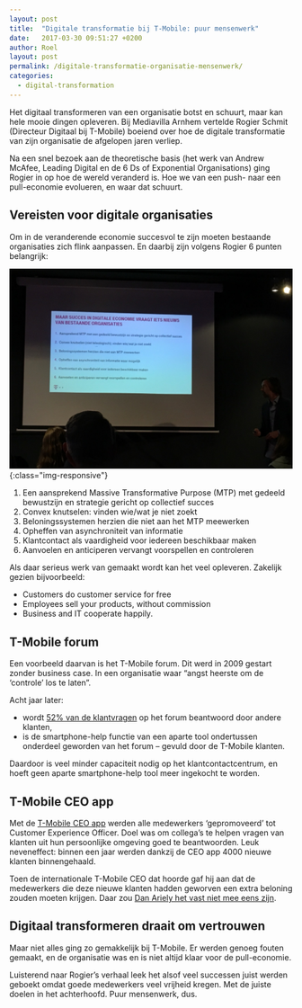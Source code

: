 ```yaml
---
layout: post
title:  "Digitale transformatie bij T-Mobile: puur mensenwerk"
date:   2017-03-30 09:51:27 +0200
author: Roel
layout: post
permalink: /digitale-transformatie-organisatie-mensenwerk/
categories:
  - digital-transformation
---
```

Het digitaal transformeren van een organisatie botst en schuurt, maar kan hele mooie dingen opleveren. Bij Mediavilla Arnhem vertelde Rogier Schmit (Directeur Digitaal bij T-Mobile) boeiend over hoe de digitale transformatie van zijn organisatie de afgelopen jaren verliep.

Na een snel bezoek aan de theoretische basis (het werk van Andrew McAfee, Leading Digital en de 6 Ds of Exponential Organisations) ging Rogier in op hoe de wereld veranderd is. Hoe we van een push- naar een pull-economie evolueren, en waar dat schuurt.

## Vereisten voor digitale organisaties

Om in de veranderende economie succesvol te zijn moeten bestaande organisaties zich flink aanpassen. En daarbij zijn volgens Rogier 6 punten belangrijk:

![Slide uit de presentatie van Rogier Schmit over digitale transformatie](/assets/succes-digitale-transformatie-organisaties-rogier-schmit.jpg){:class="img-responsive"}


1. Een aansprekend Massive Transformative Purpose (MTP) met gedeeld bewustzijn en strategie gericht op collectief succes
2. Convex knutselen: vinden wie/wat je niet zoekt
3. Beloningssystemen herzien die niet aan het MTP meewerken
4. Opheffen van asynchroniteit van informatie
5. Klantcontact als vaardigheid voor iedereen beschikbaar maken
6. Aanvoelen en anticiperen vervangt voorspellen en controleren

Als daar serieus werk van gemaakt wordt kan het veel opleveren. Zakelijk gezien bijvoorbeeld:

* Customers do customer service for free
* Employees sell your products, without commission
* Business and IT cooperate happily.

## T-Mobile forum

Een voorbeeld daarvan is het T-Mobile forum. Dit werd in 2009 gestart zonder business case. In een organisatie waar “angst heerste om de ‘controle’ los te laten”.

Acht jaar later:

* wordt [52% van de klantvragen](https://twitter.com/nwedler/status/846791143287406592) op het forum beantwoord door andere klanten,
* is de smartphone-help functie van een aparte tool ondertussen onderdeel geworden van het forum – gevuld door de T-Mobile klanten.

Daardoor is veel minder capaciteit nodig op het klantcontactcentrum, en hoeft geen aparte smartphone-help tool meer ingekocht te worden.

## T-Mobile CEO app
Met de [T-Mobile CEO app](http://www.ruudhuigsloot.nl/employee-engagement/promoveren-t-mobile-medewerkers-naar-ceo-blijkt-succesvol/) werden alle medewerkers ‘gepromoveerd’ tot Customer Experience Officer. Doel was om collega’s te helpen vragen van klanten uit hun persoonlijke omgeving goed te beantwoorden. Leuk neveneffect: binnen een jaar werden dankzij de CEO app 4000 nieuwe klanten binnengehaald.

Toen de internationale T-Mobile CEO dat hoorde gaf hij aan dat de medewerkers die deze nieuwe klanten hadden geworven een extra beloning zouden moeten krijgen. Daar zou [Dan Ariely het vast niet mee eens zijn](https://hbr.org/2009/07/the-end-of-rational-economics).

## Digitaal transformeren draait om vertrouwen
Maar niet alles ging zo gemakkelijk bij T-Mobile. Er werden genoeg fouten gemaakt, en de organisatie was en is niet altijd klaar voor de pull-economie.

Luisterend naar Rogier’s verhaal leek het alsof veel successen juist werden geboekt omdat goede medewerkers veel vrijheid kregen. Met de juiste doelen in het achterhoofd. Puur mensenwerk, dus.
